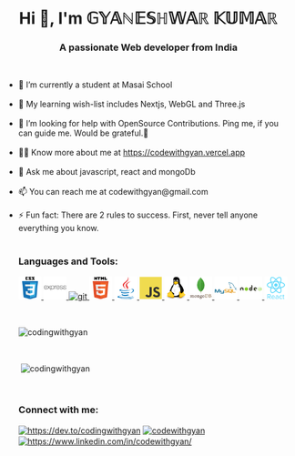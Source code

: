 <h1 align="center">Hi 👋, I'm 𝔾𝕐𝔸ℕ𝔼𝕊ℍ𝕎𝔸ℝ 𝕂𝕌𝕄𝔸ℝ</h1>
<h3 align="center">A passionate Web developer from India</h3>
<br/>
<ul>
  
<li>🔭 I’m currently a student at Masai School</li><br/>

<li>🌱 My learning wish-list includes Nextjs, WebGL and Three.js</li><br/>

<li>🤝 I’m looking for help with OpenSource Contributions. Ping me, if you can guide me. Would be grateful.🌻</li><br/>

  <li>👨‍💻 Know more about me at <a href="https://codewithgyan.vercel.app">https://codewithgyan.vercel.app</a></li><br/>

<li>💬 Ask me about javascript, react and mongoDb</li><br/>

<li>📫 You can reach me at codewithgyan@gmail.com</li><br/>

<li>⚡ Fun fact: There are 2 rules to success. First, never tell anyone everything you know.</li><br/>

<h3 align="left">Languages and Tools:</h3>
<p align="left"> <a href="https://www.w3schools.com/css/" target="_blank" rel="noreferrer"> <img src="https://raw.githubusercontent.com/devicons/devicon/master/icons/css3/css3-original-wordmark.svg" alt="css3" width="40" height="40"/> </a> <a href="https://expressjs.com" target="_blank" rel="noreferrer"> <img src="https://raw.githubusercontent.com/devicons/devicon/master/icons/express/express-original-wordmark.svg" alt="express" width="40" height="40"/> </a> <a href="https://git-scm.com/" target="_blank" rel="noreferrer"> <img src="https://www.vectorlogo.zone/logos/git-scm/git-scm-icon.svg" alt="git" width="40" height="40"/> </a> <a href="https://www.w3.org/html/" target="_blank" rel="noreferrer"> <img src="https://raw.githubusercontent.com/devicons/devicon/master/icons/html5/html5-original-wordmark.svg" alt="html5" width="40" height="40"/> </a> <a href="https://www.java.com" target="_blank" rel="noreferrer"> <img src="https://raw.githubusercontent.com/devicons/devicon/master/icons/java/java-original.svg" alt="java" width="40" height="40"/> </a> <a href="https://developer.mozilla.org/en-US/docs/Web/JavaScript" target="_blank" rel="noreferrer"> <img src="https://raw.githubusercontent.com/devicons/devicon/master/icons/javascript/javascript-original.svg" alt="javascript" width="40" height="40"/> </a> <a href="https://www.linux.org/" target="_blank" rel="noreferrer"> <img src="https://raw.githubusercontent.com/devicons/devicon/master/icons/linux/linux-original.svg" alt="linux" width="40" height="40"/> </a> <a href="https://www.mongodb.com/" target="_blank" rel="noreferrer"> <img src="https://raw.githubusercontent.com/devicons/devicon/master/icons/mongodb/mongodb-original-wordmark.svg" alt="mongodb" width="40" height="40"/> </a> <a href="https://www.mysql.com/" target="_blank" rel="noreferrer"> <img src="https://raw.githubusercontent.com/devicons/devicon/master/icons/mysql/mysql-original-wordmark.svg" alt="mysql" width="40" height="40"/> </a> <a href="https://nodejs.org" target="_blank" rel="noreferrer"> <img src="https://raw.githubusercontent.com/devicons/devicon/master/icons/nodejs/nodejs-original-wordmark.svg" alt="nodejs" width="40" height="40"/> </a> <a href="https://reactjs.org/" target="_blank" rel="noreferrer"> <img src="https://raw.githubusercontent.com/devicons/devicon/master/icons/react/react-original-wordmark.svg" alt="react" width="40" height="40"/> </a> </p>
<br/>
<p><img align="center" src="https://github-readme-stats.vercel.app/api/top-langs?username=codingwithgyan&show_icons=true&locale=en&layout=compact" alt="codingwithgyan" /></p>
<br/>
<p>&nbsp;<img align="center" src="https://github-readme-stats.vercel.app/api?username=codingwithgyan&show_icons=true&locale=en" alt="codingwithgyan" /></p>
  <br/>
<h3 align="left">Connect with me:</h3>
<p align="left">
<a href="https://dev.to/codingwithgyan" target="blank"><img align="center" src="https://raw.githubusercontent.com/rahuldkjain/github-profile-readme-generator/master/src/images/icons/Social/devto.svg" alt="https://dev.to/codingwithgyan" height="30" width="40" /></a>
<a href="https://twitter.com/codewithgyan" target="blank"><img align="center" src="https://raw.githubusercontent.com/rahuldkjain/github-profile-readme-generator/master/src/images/icons/Social/twitter.svg" alt="codewithgyan" height="30" width="40" /></a>
<a href="https://www.linkedin.com/in/codewithgyan/" target="blank"><img align="center" src="https://raw.githubusercontent.com/rahuldkjain/github-profile-readme-generator/master/src/images/icons/Social/linked-in-alt.svg" alt="https://www.linkedin.com/in/codewithgyan/" height="30" width="40" /></a>
</p>
